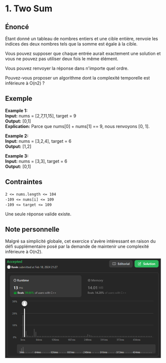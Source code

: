 # 1. Two Sum

## Énoncé

Étant donné un tableau de nombres entiers et une cible entière, renvoie les indices des deux nombres tels que la somme est égale à la cible.

Vous pouvez supposer que chaque entrée aurait exactement une solution et vous ne pouvez pas utiliser deux fois le même élément.

Vous pouvez renvoyer la réponse dans n'importe quel ordre.

Pouvez-vous proposer un algorithme dont la complexité temporelle est inférieure à O(n2) ?

## Exemple

**Example 1:**  
**Input:** nums = [2,7,11,15], target = 9  
**Output:** [0,1]  
**Explication:** Parce que nums[0] + nums[1] == 9, nous renvoyons [0, 1].

**Example 2:**  
**Input:** nums = [3,2,4], target = 6  
**Output:** [1,2]

**Example 3:**  
**Input:** nums = [3,3], target = 6  
**Output:** [0,1]

## Contraintes

`2 <= nums.length <= 104`  
`-109 <= nums[i] <= 109`  
`-109 <= target <= 109`

Une seule réponse valide existe.

## Note personnelle

Malgré sa simplicité globale, cet exercice s'avère intéressant en raison du défi supplémentaire posé par la demande de maintenir une complexité inférieure à O(n2).

![Rapport](../imgs/0001-rapport.png)

